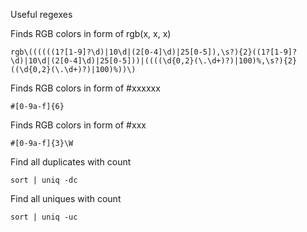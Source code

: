 Useful regexes

Finds RGB colors in form of rgb(x, x, x)

`rgb\((((((1?[1-9]?\d)|10\d|(2[0-4]\d)|25[0-5]),\s?){2}((1?[1-9]?\d)|10\d|(2[0-4]\d)|25[0-5]))|((((\d{0,2}(\.\d+)?)|100)%,\s?){2}((\d{0,2}(\.\d+)?)|100)%))\)`

Finds RGB colors in form of #xxxxxx 

`#[0-9a-f]{6}`

Finds RGB colors in form of #xxx 

`#[0-9a-f]{3}\W`

Find all duplicates with count

`sort | uniq -dc`

Find all uniques with count

`sort | uniq -uc`